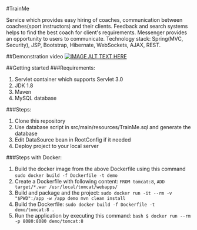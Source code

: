 #TrainMe

Service which provides easy hiring of coaches, communication between coaches(sport instructors) and their clients. Feedback and search systems helps to find the best coach for client's requirements. Messenger provides an opportunity to users to communicate. Technology stack: Spring(MVC, Security), JSP, Bootstrap, Hibernate, WebSockets, AJAX, REST.

##Demonstration video
[![IMAGE ALT TEXT HERE](https://img.youtube.com/vi/MZe95N9O8FU/0.jpg)](https://www.youtube.com/watch?v=MZe95N9O8FU)

##Getting started
###Requirements:
1. Servlet container which supports Servlet 3.0
2. JDK 1.8
3. Maven 
4. MySQL database

###Steps:
1. Clone this repository
2. Use database script in src/main/resources/TrainMe.sql and generate the database
3. Edit DataSource bean in RootConfig if it needed
4. Deploy project to your local server

###Steps with Docker:
1. Build the docker image from the above Dockerfile using this command 
`sudo docker build -f Dockerfile -t demo`
2. Create a Dockerfile with following content:
`FROM tomcat:8`,
`ADD target/*.war /usr/local/tomcat/webapps/`
3. Build and package and the project:
`sudo docker run -it --rm -v "$PWD":/app -w /app demo mvn clean install`
4. Build the Dockerfile:
`sudo docker build -f Dockerfile -t demo/tomcat:8 .`
5. Run the application by executing this command: 
`bash $ docker run --rm -p 8080:8080 demo/tomcat:8`
